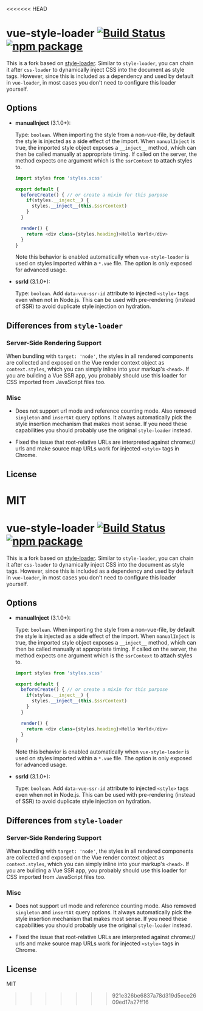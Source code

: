 <<<<<<< HEAD
# vue-style-loader [![Build Status](https://circleci.com/gh/vuejs/vue-style-loader/tree/master.svg?style=shield)](https://circleci.com/gh/vuejs/vue-loader/tree/master) [![npm package](https://img.shields.io/npm/v/vue-style-loader.svg)](https://www.npmjs.com/package/vue-style-loader)

This is a fork based on [style-loader](https://github.com/webpack/style-loader). Similar to `style-loader`, you can chain it after `css-loader` to dynamically inject CSS into the document as style tags. However, since this is included as a dependency and used by default in `vue-loader`, in most cases you don't need to configure this loader yourself.

## Options

- **manualInject** (3.1.0+):

  Type: `boolean`. When importing the style from a non-vue-file, by default the style is injected as a side effect of the import. When `manualInject` is true, the imported style object exposes a `__inject__` method, which can then be called manually at appropriate timing. If called on the server, the method expects one argument which is the `ssrContext` to attach styles to.

  ``` js
  import styles from 'styles.scss'

  export default {
    beforeCreate() { // or create a mixin for this purpose
      if(styles.__inject__) {
        styles.__inject__(this.$ssrContext)
      }
    }

    render() {
      return <div class={styles.heading}>Hello World</div>
    }
  }
  ```

  Note this behavior is enabled automatically when `vue-style-loader` is used on styles imported within a `*.vue` file. The option is only exposed for advanced usage.

- **ssrId** (3.1.0+):

  Type: `boolean`. Add `data-vue-ssr-id` attribute to injected `<style>` tags even when not in Node.js. This can be used with pre-rendering (instead of SSR) to avoid duplicate style injection on hydration.

## Differences from `style-loader`

### Server-Side Rendering Support

When bundling with `target: 'node'`, the styles in all rendered components are collected and exposed on the Vue render context object as `context.styles`, which you can simply inline into your markup's `<head>`. If you are building a Vue SSR app, you probably should use this loader for CSS imported from JavaScript files too.

### Misc

- Does not support url mode and reference counting mode. Also removed `singleton` and `insertAt` query options. It always automatically pick the style insertion mechanism that makes most sense. If you need these capabilities you should probably use the original `style-loader` instead.

- Fixed the issue that root-relative URLs are interpreted against chrome:// urls and make source map URLs work for injected `<style>` tags in Chrome.

## License

MIT
=======
# vue-style-loader [![Build Status](https://circleci.com/gh/vuejs/vue-style-loader/tree/master.svg?style=shield)](https://circleci.com/gh/vuejs/vue-loader/tree/master) [![npm package](https://img.shields.io/npm/v/vue-style-loader.svg)](https://www.npmjs.com/package/vue-style-loader)

This is a fork based on [style-loader](https://github.com/webpack/style-loader). Similar to `style-loader`, you can chain it after `css-loader` to dynamically inject CSS into the document as style tags. However, since this is included as a dependency and used by default in `vue-loader`, in most cases you don't need to configure this loader yourself.

## Options

- **manualInject** (3.1.0+):

  Type: `boolean`. When importing the style from a non-vue-file, by default the style is injected as a side effect of the import. When `manualInject` is true, the imported style object exposes a `__inject__` method, which can then be called manually at appropriate timing. If called on the server, the method expects one argument which is the `ssrContext` to attach styles to.

  ``` js
  import styles from 'styles.scss'

  export default {
    beforeCreate() { // or create a mixin for this purpose
      if(styles.__inject__) {
        styles.__inject__(this.$ssrContext)
      }
    }

    render() {
      return <div class={styles.heading}>Hello World</div>
    }
  }
  ```

  Note this behavior is enabled automatically when `vue-style-loader` is used on styles imported within a `*.vue` file. The option is only exposed for advanced usage.

- **ssrId** (3.1.0+):

  Type: `boolean`. Add `data-vue-ssr-id` attribute to injected `<style>` tags even when not in Node.js. This can be used with pre-rendering (instead of SSR) to avoid duplicate style injection on hydration.

## Differences from `style-loader`

### Server-Side Rendering Support

When bundling with `target: 'node'`, the styles in all rendered components are collected and exposed on the Vue render context object as `context.styles`, which you can simply inline into your markup's `<head>`. If you are building a Vue SSR app, you probably should use this loader for CSS imported from JavaScript files too.

### Misc

- Does not support url mode and reference counting mode. Also removed `singleton` and `insertAt` query options. It always automatically pick the style insertion mechanism that makes most sense. If you need these capabilities you should probably use the original `style-loader` instead.

- Fixed the issue that root-relative URLs are interpreted against chrome:// urls and make source map URLs work for injected `<style>` tags in Chrome.

## License

MIT
>>>>>>> 921e326be6837a78d319d5ece2609ed17a27ff16
